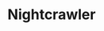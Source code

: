 ---
title: "Nightcrawler"

year: 2014

director: "Dan Gilroy"

summary: "Travis Bickle from Taxi Driver (1976) makes the opposite decision when faced with society's nightly depravity"

comment: "I love the use of corporate bullshit throughout! "

video: "https://media.giphy.com/media/v1.Y2lkPTc5MGI3NjExdzNkaGs2dTNqeTNrdXBieGc5ZDRnamJmc3JhaDVpcG5pdzBxNjExYiZlcD12MV9pbnRlcm5hbF9naWZfYnlfaWQmY3Q9Zw/3o7TKvuOivTa8LWiDC/giphy.mp4"

image: "https://media.giphy.com/media/3o7TKvuOivTa8LWiDC/giphy.gif"

imdb: "https://www.imdb.com/title/tt2872718/"

quotes:
  - "I'm a hard worker. I set high goals, and I've been told that I'm persistent."
  - "People who reached the top of the mountain didn't just fall there."
  - "Experts have identified communication as the number one single key to success."
---